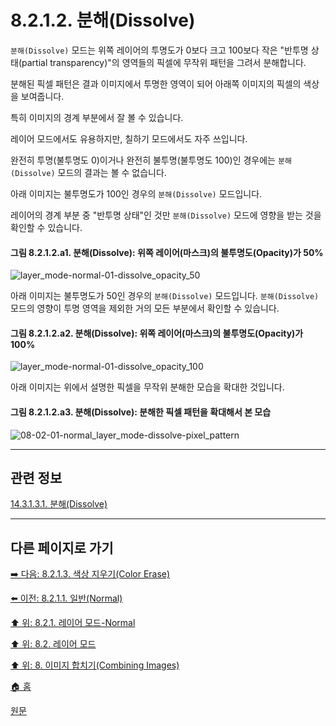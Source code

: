 # 8.2.1.2. 분해(Dissolve)
`분해(Dissolve)` 모드는 위쪽 레이어의 투명도가 0보다 크고 100보다 작은 "반투명 상태(partial transparency)"의 영역들의 픽셀에 무작위 패턴을 그려서 분해합니다.

분해된 픽셀 패턴은 결과 이미지에서 투명한 영역이 되어 아래쪽 이미지의 픽셀의 색상을 보여줍니다.

특히 이미지의 경계 부분에서 잘 볼 수 있습니다.

레이어 모드에서도 유용하지만, 칠하기 모드에서도 자주 쓰입니다.

완전히 투명(불투명도 0)이거나 완전히 불투명(불투명도 100)인 경우에는 `분해(Dissolve)` 모드의 결과는 볼 수 없습니다.

아래 이미지는 불투명도가 100인 경우의 `분해(Dissolve)` 모드입니다.

레이어의 경계 부분 중 "반투명 상태"인 것만 `분해(Dissolve)` 모드에 영향을 받는 것을 확인할 수 있습니다.

#### 그림 8.2.1.2.a1. 분해(Dissolve): 위쪽 레이어(마스크)의 불투명도(Opacity)가 50%
![layer_mode-normal-01-dissolve_opacity_50](https://github.com/wonder13662/gimp/assets/15767104/70b18498-0d5b-4a3b-809b-7b4f2d3c4721)

아래 이미지는 불투명도가 50인 경우의 `분해(Dissolve)` 모드입니다. `분해(Dissolve)` 모드의 영향이 투명 영역을 제외한 거의 모든 부분에서 확인할 수 있습니다.

#### 그림 8.2.1.2.a2. 분해(Dissolve): 위쪽 레이어(마스크)의 불투명도(Opacity)가 100%
![layer_mode-normal-01-dissolve_opacity_100](https://github.com/wonder13662/gimp/assets/15767104/2cc9e84b-baa0-47e2-a6c6-4af55ca3c997)

아래 이미지는 위에서 설명한 픽셀을 무작위 분해한 모습을 확대한 것입니다.

#### 그림 8.2.1.2.a3. 분해(Dissolve): 분해한 픽셀 패턴을 확대해서 본 모습
![08-02-01-normal_layer_mode-dissolve-pixel_pattern](https://github.com/wonder13662/gimp/assets/15767104/1616fee9-7868-49c8-8b4b-1229fa202555)

***

## 관련 정보

[14.3.1.3.1. 분해(Dissolve)](./14-03-01-03-01-dissolve.md)

***

## 다른 페이지로 가기

[➡️ 다음: 8.2.1.3. 색상 지우기(Color Erase)](./08-02-01-03-color_erase.md)

[⬅️ 이전: 8.2.1.1. 일반(Normal)](./08-02-01-01-normal.md)

[⬆️ 위: 8.2.1. 레이어 모드-Normal](./08-02-01-00-normal-layer-mode.md)

[⬆️ 위: 8.2. 레이어 모드](./08-02-00-layer_modes.md)

[⬆️ 위: 8. 이미지 합치기(Combining Images)](./08-00-combining-images.md)

[🏠 홈](./00-home.md)

[원문](https://docs.gimp.org/2.10/ko/gimp-concepts-layer-modes.html#layer-mode-dissolve)
